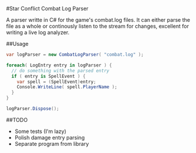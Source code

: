#Star Conflict Combat Log Parser

A parser writte in C# for the game's combat.log files. It can either parse the file as a whole or continously listen to the stream for changes, excellent for writing a live log analyzer.

##Usage
````C#
var logParser = new CombatLogParser( "combat.log" );

foreach( LogEntry entry in logParser ) {
  // do something with the parsed entry
  if ( entry is SpellEvent ) {
    var spell = (SpellEvent)entry;
    Console.WriteLine( spell.PlayerName );
  }
}

logParser.Dispose();
````
##TODO

- Some tests (I'm lazy)
- Polish damage entry parsing
- Separate program from library
